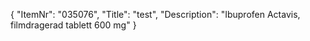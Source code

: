 {
  "ItemNr": "035076",
  "Title": "test",
  "Description": "Ibuprofen Actavis, filmdragerad tablett 600 mg"
}